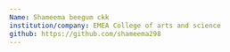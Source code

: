 ```yaml
---
Name: Shameema beegum ckk
institution/company: EMEA College of arts and science
github: https://github.com/shameema298
---
```

